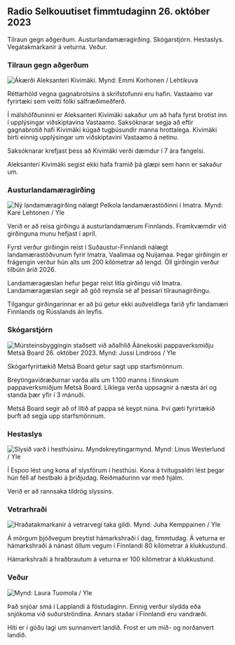 ## Radio Selkouutiset fimmtudaginn 26. október 2023

Tilraun gegn aðgerðum. Austurlandamæragirðing. Skógarstjórn. Hestaslys. Vegatakmarkanir á veturna. Veður.

### Tilraun gegn aðgerðum

![Ákærði Aleksanteri Kivimäki. Mynd: Emmi Korhonen / Lehtikuva](https://images.cdn.yle.fi/image/upload/c_crop,h_2875,w_5112,x_0,y_568/ar_1.77777777777777777,c_fill,g_50,w_12r,h_12r.q_auto:eco/f_auto/fl_lossy/v1698305049/39-1191484653a13e7df175)

Réttarhöld vegna gagnabrotsins á skrifstofunni eru hafin. Vastaamo var fyrirtæki sem veitti fólki sálfræðimeðferð.

Í málshöfðuninni er Aleksanteri Kivimäki sakaður um að hafa fyrst brotist inn í upplýsingar viðskiptavina Vastaamo. Saksóknarar segja að eftir gagnabrotið hafi Kivimäki kúgað tugþúsundir manna hrottalega. Kivimäki birti einnig upplýsingar um viðskiptavini Vastaamo á netinu.

Saksóknarar krefjast þess að Kivimäki verði dæmdur í 7 ára fangelsi.

Aleksanteri Kivimäki segist ekki hafa framið þá glæpi sem hann er sakaður um.

### Austurlandamæragirðing

![Ný landamæragirðing nálægt Pelkola landamærastöðinni í Imatra. Mynd: Kare Lehtonen / Yle](https://images.cdn.yle.fi/image/upload/c_crop,h_2243,w_3993,x_0,y_0/ar_1.7777777777777777,c_fill,g_faces,h_1_01,0_pr/wd/faces,h_1_01,wd/q_auto:eco/f_auto/fl_lossy/v1698323397/39-1191724653a55b2a04b0)

Verið er að reisa girðingu á austurlandamærum Finnlands. Framkvæmdir við girðinguna munu hefjast í apríl.

Fyrst verður girðingin reist í Suðaustur-Finnlandi nálægt landamærastöðvunum fyrir Imatra, Vaalimaa og Nuijamaa. Þegar girðingin er frágengin verður hún alls um 200 kílómetrar að lengd. Öll girðingin verður tilbúin árið 2026.

Landamæragæslan hefur þegar reist litla girðingu við Imatra. Landamæragæslan segir að góð reynsla sé af þessari tilraunagirðingu.

Tilgangur girðingarinnar er að þú getur ekki auðveldlega farið yfir landamæri Finnlands og Rússlands án leyfis.

### Skógarstjórn

![Múrsteinsbyggingin staðsett við aðalhlið Äänekoski pappaverksmiðju Metsä Board 26. október 2023. Mynd: Jussi Lindroos / Yle](https://images.cdn.yle.fi/image/upload/c_crop,h_2267,w_4031,x_0,y_0/ar_1.7777777777777777,c_fill,g_faces,h_670,w_1pr.q_auto:eco/f_auto/fl_lossy/v1698319726/39-1191672653a4ca1724ad)

Skógarfyrirtækið Metsä Board getur sagt upp starfsmönnum.

Breytingaviðræðurnar varða alls um 1.100 manns í finnskum pappaverksmiðjum Metsä Board. Líklega verða uppsagnir á næsta ári og standa þær yfir í 3 mánuði.

Metsä Board segir að of lítið af pappa sé keypt núna. Því gæti fyrirtækið þurft að segja upp starfsmönnum.

### Hestaslys

![Slysið varð í hesthúsinu. Myndskreytingarmynd. Mynd: Linus Westerlund / Yle](https://images.cdn.yle.fi/image/upload/c_crop,h_3375,w_6000,x_0,y_387/ar_1.7777777777777777,c_fill,g_faces,h_12_00,0dpr.q_auto:eco/f_auto/fl_lossy/v1692692625/39-116023264e46d0e45030)

Í Espoo lést ung kona af slysförum í hesthúsi. Kona á tvítugsaldri lést þegar hún féll af hestbaki á þriðjudag. Reiðmaðurinn var með hjálm.

Verið er að rannsaka tildrög slyssins.

### Vetrarhraði

![Hraðatakmarkanir á vetrarvegi taka gildi. Mynd: Juha Kemppainen / Yle](https://images.cdn.yle.fi/image/upload/c_crop,h_2250,w_4000,x_0,y_0/ar_1.7777777777777777,c_fill,g_faces,h_6270,0_prq_auto:eco/f_auto/fl_lossy/v1603287400/39-7327705f903747751c2)

Á mörgum þjóðvegum breytist hámarkshraði í dag, fimmtudag. Á veturna er hámarkshraði á nánast öllum vegum í Finnlandi 80 kílómetrar á klukkustund.

Hámarkshraði á hraðbrautum á veturna er 100 kílómetrar á klukkustund.

### Veður

![ Mynd: Laura Tuomola / Yle](https://images.cdn.yle.fi/image/upload/c_crop,h_1080,w_1919,x_0,y_0/ar_1.7777777777777777,c_fill,g_faces,h_670,.rp0/q_auto:eco/f_auto/fl_lossy/v1698292510/39-11913736539e2ff81a55)

Það snjóar smá í Lapplandi á föstudaginn. Einnig verður slydda eða snjókoma við suðurströndina. Annars staðar í Finnlandi eru vandræði.

Hiti er í góðu lagi um sunnanvert landið. Frost er um mið- og norðanvert landið.
